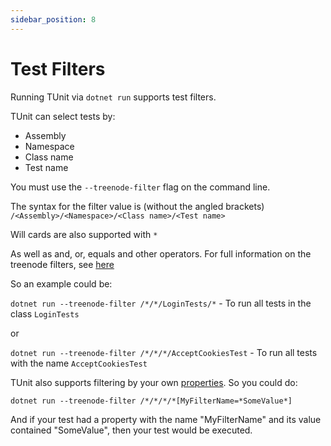 ```yaml
---
sidebar_position: 8
---
```


# Test Filters

Running TUnit via `dotnet run` supports test filters.

TUnit can select tests by:

- Assembly
- Namespace
- Class name
- Test name

You must use the `--treenode-filter` flag on the command line.

The syntax for the filter value is (without the angled brackets) `/<Assembly>/<Namespace>/<Class name>/<Test name>`

Will cards are also supported with `*`

As well as and, or, equals and other operators. For full information on the treenode filters, see [here](https://github.com/microsoft/testfx/blob/main/docs/mstest-runner-graphqueryfiltering/graph-query-filtering.md)

So an example could be:

`dotnet run --treenode-filter /*/*/LoginTests/*` - To run all tests in the class `LoginTests`

or

`dotnet run --treenode-filter /*/*/*/AcceptCookiesTest` - To run all tests with the name `AcceptCookiesTest`

TUnit also supports filtering by your own [properties](properties). So you could do:

`dotnet run --treenode-filter /*/*/*/*[MyFilterName=*SomeValue*]`

And if your test had a property with the name "MyFilterName" and its value contained "SomeValue", then your test would be executed.
